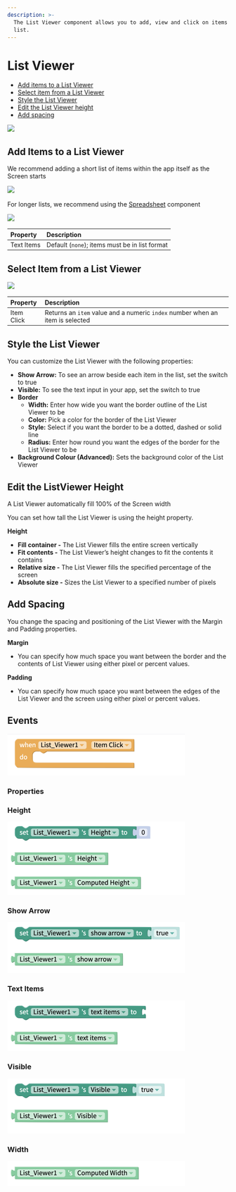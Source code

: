 ```yaml
---
description: >-
  The List Viewer component allows you to add, view and click on items in a
  list.
---
```


# List Viewer

* [Add items to a List Viewer](list-viewer.md#add-items-to-a-list-viewer)
* [Select item from a List Viewer](list-viewer.md#select-item-from-a-list-viewer)
* [Style the List Viewer](list-viewer.md#style-the-list-viewer)
* [Edit the List Viewer height](list-viewer.md#edit-the-listviewer-height)
* [Add spacing](list-viewer.md#add-spacing)

![](.gitbook/assets/list-viewer-fig-1.png)

## Add Items to a List Viewer

We recommend adding a short list of items within the app itself as the Screen starts

![](.gitbook/assets/list-viewer-fig-2.png)

For longer lists, we recommend using the [Spreadsheet](spreadsheet.md) component

![](.gitbook/assets/list-viewer-fig-3.png)

| Property | Description |
| :--- | :--- |
| Text Items | Default \(`none`\); items must be in list format |

## Select Item from a List Viewer

![](.gitbook/assets/list-viewer-fig-4.png)

| Property | Description |
| :--- | :--- |
| Item Click | Returns an `item` value and a numeric `index` number when an item is selected |

## Style the List Viewer

You can customize the List Viewer with the following properties:

* **Show Arrow:** To see an arrow beside each item in the list, set the switch to true
* **Visible:** To see the text input in your app, set the switch to true
* **Border**
  * **Width:** Enter how wide you want the border outline of the List Viewer to be
  * **Color:** Pick a color for the border of the List Viewer
  * **Style:** Select if you want the border to be a dotted, dashed or solid line
  * **Radius:** Enter how round you want the edges of the border for the List Viewer to be
* **Background Colour \(Advanced\):** Sets the background color of the List Viewer

## Edit the ListViewer Height

A List Viewer automatically fill 100% of the Screen width

You can set how tall the List Viewer is using the height property.

**Height**

* **Fill container -** The List Viewer fills the entire screen vertically
* **Fit contents -** The List Viewer’s height changes to fit the contents it contains
* **Relative size -** The List Viewer fills the specified percentage of the screen
* **Absolute size -** Sizes the List Viewer to a specified number of pixels

## Add Spacing

You change the spacing and positioning of the List Viewer with the Margin and Padding properties.

**Margin**

* You can specify how much space you want between the border and the contents of List Viewer using either pixel or percent values.

**Padding**

* You can specify how much space you want between the edges of the List Viewer and the screen using either pixel or percent values.

## Events

![](.gitbook/assets/click%20%281%29.png)

### Properties

### Height

![](.gitbook/assets/height%20%283%29.png)

### Show Arrow

![](.gitbook/assets/show_arrow.png)

### Text Items

![](.gitbook/assets/text_items.png)

### Visible

![](.gitbook/assets/visible%20%285%29.png)

### Width

![](.gitbook/assets/width%20%284%29.png)

